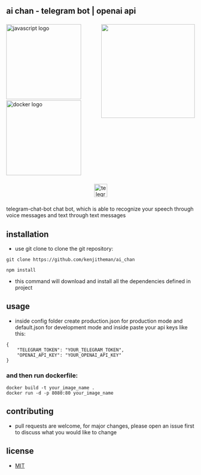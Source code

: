 <h2 align="left">ai chan - telegram bot | openai api</h2>

###

<img align="right" height="250" src="https://media.tenor.com/hhXY7zorOG4AAAAC/hoshino-ai.gif"  />

###

<div align="left">
  <img src="https://cdn.jsdelivr.net/gh/devicons/devicon/icons/javascript/javascript-original.svg" height="200" alt="javascript logo"  />
  <img width="" />
  <img src="https://cdn.jsdelivr.net/gh/devicons/devicon/icons/docker/docker-original.svg" height="200" alt="docker logo"  />
</div>

###

<div align="center">
  <a href="https://t.me/aichandaisukibest_bot" target="_blank">
    <img src="https://img.shields.io/static/v1?message=ai chan&logo=telegram&label=&color=2CA5E0&logoColor=white&labelColor=&style=for-the-badge" height="35" alt="telegram logo"  />
  </a>
</div>

###

telegram-chat-bot
chat bot, which is able to recognize your speech through voice messages and text through text messages

## installation
- use git clone to clone the git repository:
```
git clone https://github.com/kenjitheman/ai_chan
```
```
npm install
```
- this command will download and install all the dependencies defined in project

## usage
- inside config folder create production.json for production mode and default.json for development mode and inside paste your api keys like this:
```
{
    "TELEGRAM_TOKEN": "YOUR_TELEGRAM_TOKEN",
    "OPENAI_API_KEY": "YOUR_OPENAI_API_KEY"
}
```
### and then run dockerfile:
```
docker build -t your_image_name .
docker run -d -p 8080:80 your_image_name
```

## contributing

- pull requests are welcome, for major changes, please open an issue first
to discuss what you would like to change

## license

- [MIT](https://choosealicense.com/licenses/mit/)
